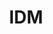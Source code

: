 ---
type: "internal-project"
title: "IDM"
description: "a sample description"
icon: "sample.png"
---